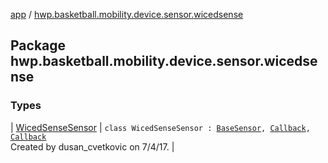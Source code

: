 [app](../index.md) / [hwp.basketball.mobility.device.sensor.wicedsense](.)

## Package hwp.basketball.mobility.device.sensor.wicedsense

### Types

| [WicedSenseSensor](-wiced-sense-sensor/index.md) | `class WicedSenseSensor : `[`BaseSensor`](../hwp.basketball.mobility.device.sensor/-base-sensor/index.md)`, `[`Callback`](../hwp.basketball.mobility.device.sensor.wicedsense.ledevicepicker/-device-picker/-callback/index.md)`, `[`Callback`](https://developer.android.com/reference/android/os/Handler/Callback.html)<br>Created by dusan_cvetkovic on 7/4/17. |

